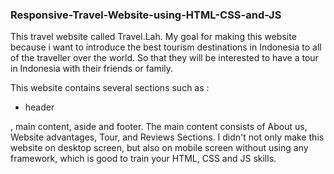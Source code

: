 ### Responsive-Travel-Website-using-HTML-CSS-and-JS

This travel website called Travel.Lah. My goal for making this website because i want to introduce the best tourism destinations in Indonesia to all of the traveller over the world. So that they will be interested to have a tour in Indonesia with their friends or family.

This website contains several sections such as :
<ul>
  <li>header</li>
</ul>, main content, aside and footer. The main content consists of About us, Website advantages, Tour, and Reviews Sections. I didn't not only make this website on desktop screen, but also on mobile screen without using any framework, which is good to train your HTML, CSS and JS skills. 
